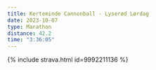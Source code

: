 ```yaml
---
title: Kerteminde Cannonball - Lyserød Lørdag
date: 2023-10-07
type: Marathon
distance: 42.2
time: "3:36:05"
---
```

{% include strava.html id=9992211136 %}